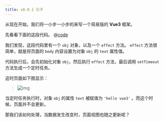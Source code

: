 ```yaml
---
title: v0.0.1 引子
---
```


从现在开始，我们将一小步一小步的来写一个简易版的 **Vue3** 框架。

先看看下面的这段代码。
@[code](@src/vue3/v-0.0.2/v0.1.0/index.js)

我们发现，这段代码里有一个 `obj` 对象，以及一个 `effect` 方法。 `effect` 方法很简单，就是将页面的 `body` 内容设置为对象 `obj` 的 `text` 属性值。

代码执行后，会先初始化对象 `obj`，然后执行 `effect` 方法，最后调用 `setTimeout` 方法生成一个定时任务。

这时页面如下图显示：

> ![img](/images/vue3/effect/v0.0.1-1.png)

当定时任务执行时，对象 `obj` 的属性 `text` 被赋值为 `'hello vue3'` 。而这个时候，页面并不会更新。

那我们该如何处理，当数据发生改变时，页面视图也随之更新呢？
